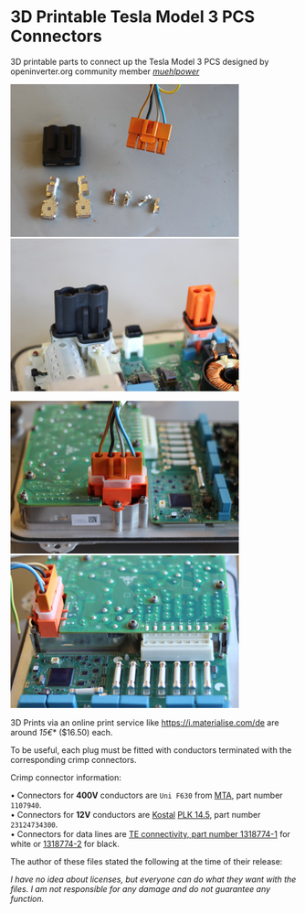 # 3D Printable **Tesla Model 3 PCS** Connectors

3D printable parts to connect up the Tesla Model 3 PCS designed by openinverter.org community member [_muehlpower_](https://openinverter.org/forum/viewtopic.php?f=10&t=171&start=50#p7765)  

![](PCS-12HC-1.JPG) ![](PCS-12HC-2.JPG)  

![](PCS-12HC-3.JPG) ![](PCS-12HC-4.JPG)  

3D Prints via an online print service like https://i.materialise.com/de are around *15€** ($16.50) each.  

To be useful, each plug must be fitted with conductors terminated with the corresponding crimp connectors.  

Crimp connector information:  
  
• Connectors for **400V** conductors are `Uni F630` from [MTA](http://www.mta.it/flex/TemplatesUSR/assets/pdf/MtaCatalogo_Product_Catalogue.pdf), part number `1107940`.  
• Connectors for **12V** conductors are [Kostal](https://www.kostal.com/en-gb/innovation/hv-batteriemodulverbinder) [PLK 14.5](https://www.ttiinc.com/content/ttiinc/en/manufacturers/k-o/kostal/products/KOSTAL-PLK-14-5-high-voltage-connector.html), part number `23124734300`.   
• Connectors for data lines are [TE connectivity, part number 1318774-1](https://www.te.com/usa-en/product-1318774-1.html) for white or [1318774-2](https://www.te.com/usa-en/product-1318774-2.html) for black.  

The author of these files stated the following at the time of their release:  

*I have no idea about licenses, but everyone can do what they want with the files. I am not responsible for any damage and do not guarantee any function.*  
